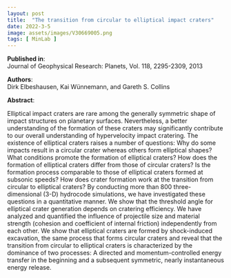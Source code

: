 ```yaml
---
layout: post
title:  "The transition from circular to elliptical impact craters"
date: 2022-3-5
image: assets/images/V30669005.png
tags: [ MinLab ]
---
```


**Published in**:   
Journal of Geophysical Research: Planets, Vol. 118, 2295-2309, 2013

**Authors**:   
Dirk Elbeshausen, Kai Wünnemann, and Gareth S. Collins

**Abstract**:   

Elliptical impact craters are rare among the generally symmetric shape of impact structures on planetary surfaces. Nevertheless, a better understanding of the formation of these craters may significantly contribute to our overall understanding of hypervelocity impact cratering. The existence of elliptical craters raises a number of questions: Why do some impacts result in a circular crater whereas others form elliptical shapes? What conditions promote the formation of elliptical craters? How does the formation of elliptical craters differ from those of circular craters? Is the formation process comparable to those of elliptical craters formed at subsonic speeds? How does crater formation work at the transition from circular to elliptical craters? By conducting more than 800 three-dimensional (3-D) hydrocode simulations, we have investigated these questions in a quantitative manner. We show that the threshold angle for elliptical crater generation depends on cratering efficiency. We have analyzed and quantified the influence of projectile size and material strength (cohesion and coefficient of internal friction) independently from each other. We show that elliptical craters are formed by shock-induced excavation, the same process that forms circular craters and reveal that the transition from circular to elliptical craters is characterized by the dominance of two processes: A directed and momentum-controlled energy transfer in the beginning and a subsequent symmetric, nearly instantaneous energy release.